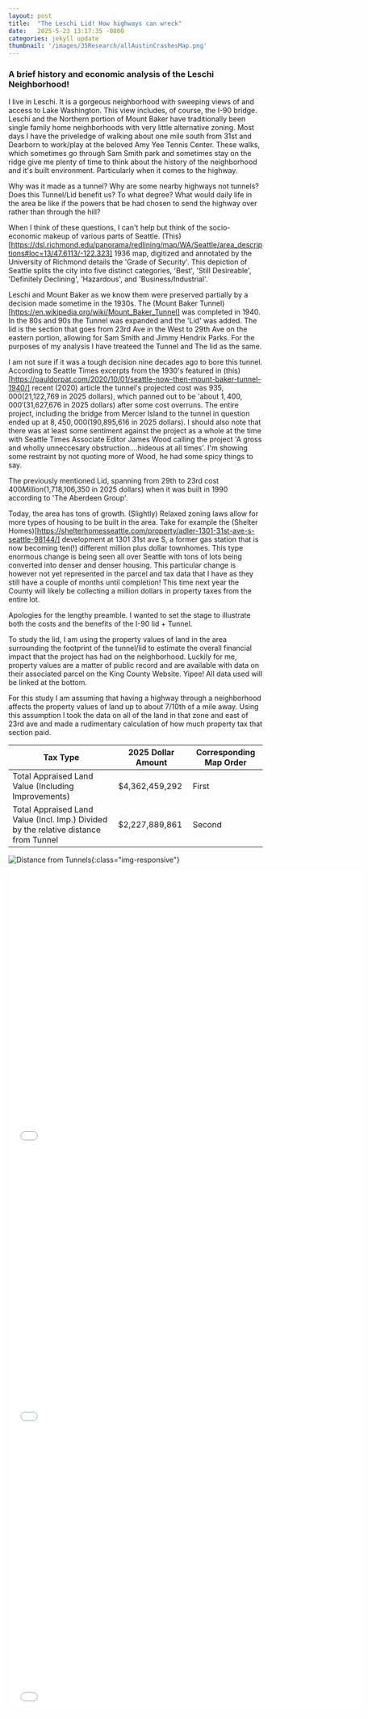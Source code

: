 ```yaml
---
layout: post
title:  "The Leschi Lid! How highways can wreck"
date:   2025-5-23 13:17:35 -0800
categories: jekyll update
thumbnail: '/images/35Research/allAustinCrashesMap.png'
---
```


### A brief history and economic analysis of the Leschi Neighborhood!

I live in Leschi. It is a gorgeous neighborhood with sweeping views of and access to Lake Washington. This view includes, of course, the I-90 bridge. Leschi and the Northern portion of Mount Baker have traditionally been single family home neighborhoods with very little alternative zoning. Most days I have the priveledge of walking about one mile south from 31st and Dearborn to work/play at the beloved Amy Yee Tennis Center. These walks, which sometimes go through Sam Smith park and sometimes stay on the ridge give me plenty of time to think about the history of the neighborhood and it's built environment. Particularly when it comes to the highway.

Why was it made as a tunnel? Why are some nearby highways not tunnels? Does this Tunnel/Lid benefit us? To what degree? What would daily life in the area be like if the powers that be had chosen to send the highway over rather than through the hill?

When I think of these questions, I can't help but think of the socio-economic makeup of various parts of Seattle. (This)[https://dsl.richmond.edu/panorama/redlining/map/WA/Seattle/area_descriptions#loc=13/47.6113/-122.323] 1936 map, digitized and annotated by the University of Richmond details the 'Grade of Security'. This depiction of Seattle splits the city into five distinct categories, 'Best', 'Still Desireable', 'Definitely Declining', 'Hazardous', and 'Business/Industrial'.

Leschi and Mount Baker as we know them were preserved partially by a decision made sometime in the 1930s. The (Mount Baker Tunnel)[https://en.wikipedia.org/wiki/Mount_Baker_Tunnel] was completed in 1940. In the 80s and 90s the Tunnel was expanded and the 'Lid' was added. The lid is the section that goes from 23rd Ave in the West to 29th Ave on the eastern portion, allowing for Sam Smith and Jimmy Hendrix Parks. For the purposes of my analysis I have treateed the Tunnel and The lid as the same. 

I am not sure if it was a tough decision nine decades ago to bore this tunnel. According to Seattle Times excerpts from the 1930's featured in (this)[https://pauldorpat.com/2020/10/01/seattle-now-then-mount-baker-tunnel-1940/] recent (2020) article the tunnel's projected cost was $935,000 ($21,122,769 in 2025 dollars), which panned out to be 'about $1,400,000' ($31,627,676 in 2025 dollars) after some cost overruns. The entire project, including the bridge from Mercer Island to the tunnel in question ended up at $8,450,000 ($190,895,616 in 2025 dollars). I should also note that there was at least some sentiment against the project as a whole at the time with Seattle Times Associate Editor James Wood calling the project 'A gross and wholly unneccesary obstruction....hideous at all times'. I'm showing some restraint by not quoting more of Wood, he had some spicy things to say.

The previously mentioned Lid, spanning from 29th to 23rd cost $400 Million ($1,718,106,350 in 2025 dollars) when it was built in 1990 according to 'The Aberdeen Group'.

Today, the area has tons of growth. (Slightly) Relaxed zoning laws allow for more types of housing to be built in the area. Take for example the (Shelter Homes)[https://shelterhomesseattle.com/property/adler-1301-31st-ave-s-seattle-98144/] development at 1301 31st ave S, a former gas station that is now becoming ten(!) different million plus dollar townhomes. This type enormous change is being seen all over Seattle with tons of lots being converted into denser and denser housing. This particular change is however not yet represented in the parcel and tax data that I have as they still have a couple of months until completion! This time next year the County will likely be collecting a million dollars in property taxes from the entire lot.

Apologies for the lengthy preamble. I wanted to set the stage to illustrate both the costs and the benefits of the I-90 lid + Tunnel. 

To study the lid, I am using the property values of land in the area surrounding the footprint of the tunnel/lid to estimate the overall financial impact that the project has had on the neighborhood. Luckily for me, property values are a matter of public record and are available with data on their associated parcel on the King County Website. Yipee! All data used will be linked at the bottom. 

For this study I am assuming that having a highway through a neighborhood affects the property values of land up to about 7/10th of a mile away. Using this assumption I took the data on all of the land in that zone and east of 23rd ave and made a rudimentary calculation of how much property tax that section paid. 

| Tax Type                                                                              | 2025 Dollar Amount | Corresponding Map Order |
| ------------------------------------------------------------------------------------- | ------------------ | ----------------------- |
|  Total Appraised Land Value (Including Improvements)                                  | $4,362,459,292     | First                   |
|  Total Appraised Land Value (Incl. Imp.) Divided by the relative distance from Tunnel | $2,227,889,861     | Second                  |


![Distance from Tunnels](images/Leschi_Lid/Parcel_and_Tunnel_Image.png){:class="img-responsive"}

<iframe src="/images/Leschi_Lid/Tax_Per_Sq_Foot_Map.html" height="555" width="700" allowfullscreen="" frameborder="0"> </iframe>



<iframe src="/images/Leschi_Lid/Tax_Per_SQFT_X_Distance_Map.html" height="555" width="700" allowfullscreen="" frameborder="0"> </iframe>

<iframe src="images/Leschi_Lid/Total_Parcel_Val_Map.html" height="555" width="700" allowfullscreen="" frameborder="0"> </iframe>